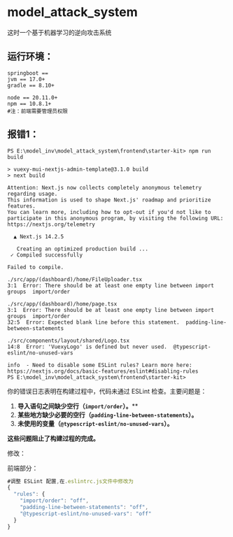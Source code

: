 # model_attack_system

这时一个基于机器学习的逆向攻击系统


## 运行环境：

```
springboot == 
jvm == 17.0+
gradle == 8.10+

node == 20.11.0+
npm == 10.8.1+
#注：前端需要管理员权限
```



## 报错1：

```shell
PS E:\model_inv\model_attack_system\frontend\starter-kit> npm run build

> vuexy-mui-nextjs-admin-template@3.1.0 build
> next build

Attention: Next.js now collects completely anonymous telemetry regarding usage.
This information is used to shape Next.js' roadmap and prioritize features.
You can learn more, including how to opt-out if you'd not like to participate in this anonymous program, by visiting the following URL:
https://nextjs.org/telemetry

  ▲ Next.js 14.2.5

   Creating an optimized production build ...
 ✓ Compiled successfully

Failed to compile.

./src/app/(dashboard)/home/FileUploader.tsx
3:1  Error: There should be at least one empty line between import groups  import/order

./src/app/(dashboard)/home/page.tsx
3:1  Error: There should be at least one empty line between import groups  import/order
32:5  Error: Expected blank line before this statement.  padding-line-between-statements

./src/components/layout/shared/Logo.tsx
14:8  Error: 'VuexyLogo' is defined but never used.  @typescript-eslint/no-unused-vars

info  - Need to disable some ESLint rules? Learn more here: https://nextjs.org/docs/basic-features/eslint#disabling-rules
PS E:\model_inv\model_attack_system\frontend\starter-kit>
```

你的错误日志表明在构建过程中，代码未通过 ESLint 检查。主要问题是：

1. **导入语句之间缺少空行（`import/order`）。****
2. **某些地方缺少必要的空行（`padding-line-between-statements`）。**
3. **未使用的变量（`@typescript-eslint/no-unused-vars`）。**

**这些问题阻止了构建过程的完成。**

修改：

前端部分：

```js
#调整 ESLint 配置,在.eslintrc.js文件中修改为
{
  "rules": {
    "import/order": "off",
    "padding-line-between-statements": "off",
    "@typescript-eslint/no-unused-vars": "off"
  }
}
```

